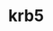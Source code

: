 ---
title: "krb5"
layout: cache
categories: [package, develop-2024-12-22]
meta: {"versions": ["1.21.3"], "compilers": ["gcc@=10.5.0", "gcc@=11.1.0", "gcc@=11.4.0", "gcc@=12.3.0", "gcc@=12.4.0", "gcc@=13.2.0", "gcc@=13.3.0", "gcc@=7.3.1", "gcc@=7.5.0", "gcc@=9.4.0", "oneapi@=2024.1.0"], "oss": ["amzn2", "centos7", "rhel8", "ubuntu18.04", "ubuntu20.04", "ubuntu22.04", "ubuntu24.04"], "platforms": ["linux"], "targets": ["aarch64", "neoverse_v1", "neoverse_v2", "ppc64le", "x86_64_v3", "x86_64_v4"], "stacks": ["aws-isc", "aws-isc-aarch64", "aws-pcluster-neoverse_v1", "aws-pcluster-x86_64_v4", "build_systems", "data-vis-sdk", "developer-tools-aarch64-linux-gnu", "developer-tools-x86_64_v3-linux-gnu", "e4s", "e4s-neoverse-v2", "e4s-oneapi", "e4s-power", "e4s-rocm-external", "ml-linux-aarch64-cpu", "ml-linux-aarch64-cuda", "ml-linux-x86_64-cpu", "ml-linux-x86_64-cuda", "ml-linux-x86_64-rocm", "radiuss", "radiuss-aws", "radiuss-aws-aarch64", "root", "tutorial"], "num_specs": 21, "num_specs_by_stack": {"radiuss-aws-aarch64": 2, "root": 21, "aws-isc-aarch64": 1, "aws-pcluster-neoverse_v1": 1, "radiuss-aws": 2, "aws-isc": 1, "aws-pcluster-x86_64_v4": 2, "developer-tools-x86_64_v3-linux-gnu": 1, "developer-tools-aarch64-linux-gnu": 1, "build_systems": 1, "radiuss": 1, "e4s-power": 1, "data-vis-sdk": 1, "e4s-neoverse-v2": 1, "e4s-rocm-external": 1, "e4s": 1, "tutorial": 2, "e4s-oneapi": 2, "ml-linux-aarch64-cuda": 1, "ml-linux-aarch64-cpu": 1, "ml-linux-x86_64-cuda": 1, "ml-linux-x86_64-rocm": 1, "ml-linux-x86_64-cpu": 1}}
spec_details: [{"hash": "dxaldapo6bwpmdp2ktw2jdozpqofaxam", "compiler": "gcc@=7.3.1", "versions": ["1.21.3"], "os": "amzn2", "platform": "linux", "target": "aarch64", "variants": ["build_system=autotools", "+shared"], "stacks": ["radiuss-aws-aarch64", "root"], "size": "-", "tarball": "https://binaries.spack.io/develop-2024-12-22/build_cache/linux-amzn2-aarch64/gcc-7.3.1/krb5-1.21.3/linux-amzn2-aarch64-gcc-7.3.1-krb5-1.21.3-dxaldapo6bwpmdp2ktw2jdozpqofaxam.spack"}, {"hash": "ui5iky45wdz75uuu6cmgisd5374ff6ra", "compiler": "gcc@=7.3.1", "versions": ["1.21.3"], "os": "amzn2", "platform": "linux", "target": "aarch64", "variants": ["build_system=autotools", "+shared"], "stacks": ["aws-isc-aarch64", "root"], "size": "-", "tarball": "https://binaries.spack.io/develop-2024-12-22/build_cache/linux-amzn2-aarch64/gcc-7.3.1/krb5-1.21.3/linux-amzn2-aarch64-gcc-7.3.1-krb5-1.21.3-ui5iky45wdz75uuu6cmgisd5374ff6ra.spack"}, {"hash": "xqvuor55shfc5hzuhebw27uzwnvbaxhg", "compiler": "gcc@=7.3.1", "versions": ["1.21.3"], "os": "amzn2", "platform": "linux", "target": "aarch64", "variants": ["build_system=autotools", "+shared"], "stacks": ["radiuss-aws-aarch64", "root"], "size": "-", "tarball": "https://binaries.spack.io/develop-2024-12-22/build_cache/linux-amzn2-aarch64/gcc-7.3.1/krb5-1.21.3/linux-amzn2-aarch64-gcc-7.3.1-krb5-1.21.3-xqvuor55shfc5hzuhebw27uzwnvbaxhg.spack"}, {"hash": "czz6znmtobrzkpmdgyi2x2yxwnfdg2e5", "compiler": "gcc@=12.4.0", "versions": ["1.21.3"], "os": "amzn2", "platform": "linux", "target": "neoverse_v1", "variants": ["build_system=autotools", "+shared"], "stacks": ["aws-pcluster-neoverse_v1", "root"], "size": "-", "tarball": "https://binaries.spack.io/develop-2024-12-22/build_cache/linux-amzn2-neoverse_v1/gcc-12.4.0/krb5-1.21.3/linux-amzn2-neoverse_v1-gcc-12.4.0-krb5-1.21.3-czz6znmtobrzkpmdgyi2x2yxwnfdg2e5.spack"}, {"hash": "aqr673fg7io73eku5ubscr5zgmzhi3nv", "compiler": "gcc@=7.3.1", "versions": ["1.21.3"], "os": "amzn2", "platform": "linux", "target": "x86_64_v3", "variants": ["build_system=autotools", "+shared"], "stacks": ["radiuss-aws", "root"], "size": "-", "tarball": "https://binaries.spack.io/develop-2024-12-22/build_cache/linux-amzn2-x86_64_v3/gcc-7.3.1/krb5-1.21.3/linux-amzn2-x86_64_v3-gcc-7.3.1-krb5-1.21.3-aqr673fg7io73eku5ubscr5zgmzhi3nv.spack"}, {"hash": "65dj2xtchnbu24vaid7huodmdmzeyzby", "compiler": "gcc@=7.3.1", "versions": ["1.21.3"], "os": "amzn2", "platform": "linux", "target": "x86_64_v3", "variants": ["build_system=autotools", "+shared"], "stacks": ["aws-isc", "root"], "size": "-", "tarball": "https://binaries.spack.io/develop-2024-12-22/build_cache/linux-amzn2-x86_64_v3/gcc-7.3.1/krb5-1.21.3/linux-amzn2-x86_64_v3-gcc-7.3.1-krb5-1.21.3-65dj2xtchnbu24vaid7huodmdmzeyzby.spack"}, {"hash": "lautrgplnoe5i32o2xczpzdby7rsaolp", "compiler": "gcc@=7.3.1", "versions": ["1.21.3"], "os": "amzn2", "platform": "linux", "target": "x86_64_v3", "variants": ["build_system=autotools", "+shared"], "stacks": ["radiuss-aws", "root"], "size": "-", "tarball": "https://binaries.spack.io/develop-2024-12-22/build_cache/linux-amzn2-x86_64_v3/gcc-7.3.1/krb5-1.21.3/linux-amzn2-x86_64_v3-gcc-7.3.1-krb5-1.21.3-lautrgplnoe5i32o2xczpzdby7rsaolp.spack"}, {"hash": "tirz2rqiphp7tnvsnbmilaijs7ljzeyg", "compiler": "oneapi@=2024.1.0", "versions": ["1.21.3"], "os": "amzn2", "platform": "linux", "target": "x86_64_v3", "variants": ["build_system=autotools", "+shared"], "stacks": ["root", "aws-pcluster-x86_64_v4"], "size": "-", "tarball": "https://binaries.spack.io/develop-2024-12-22/build_cache/linux-amzn2-x86_64_v3/oneapi-2024.1.0/krb5-1.21.3/linux-amzn2-x86_64_v3-oneapi-2024.1.0-krb5-1.21.3-tirz2rqiphp7tnvsnbmilaijs7ljzeyg.spack"}, {"hash": "ibmwz4hdyqys4icriw7n62wglefixvj7", "compiler": "oneapi@=2024.1.0", "versions": ["1.21.3"], "os": "amzn2", "platform": "linux", "target": "x86_64_v4", "variants": ["build_system=autotools", "+shared"], "stacks": ["root", "aws-pcluster-x86_64_v4"], "size": "-", "tarball": "https://binaries.spack.io/develop-2024-12-22/build_cache/linux-amzn2-x86_64_v4/oneapi-2024.1.0/krb5-1.21.3/linux-amzn2-x86_64_v4-oneapi-2024.1.0-krb5-1.21.3-ibmwz4hdyqys4icriw7n62wglefixvj7.spack"}, {"hash": "tbfpy3iplmn3cdabrpv2nszaodatjdlq", "compiler": "gcc@=10.5.0", "versions": ["1.21.3"], "os": "centos7", "platform": "linux", "target": "x86_64_v3", "variants": ["build_system=autotools", "+shared"], "stacks": ["developer-tools-x86_64_v3-linux-gnu", "root"], "size": "-", "tarball": "https://binaries.spack.io/develop-2024-12-22/build_cache/linux-centos7-x86_64_v3/gcc-10.5.0/krb5-1.21.3/linux-centos7-x86_64_v3-gcc-10.5.0-krb5-1.21.3-tbfpy3iplmn3cdabrpv2nszaodatjdlq.spack"}, {"hash": "46dcfshi5o2wekbpi76rigcgnrfhifuv", "compiler": "gcc@=13.3.0", "versions": ["1.21.3"], "os": "rhel8", "platform": "linux", "target": "aarch64", "variants": ["build_system=autotools", "+shared"], "stacks": ["root", "developer-tools-aarch64-linux-gnu"], "size": "-", "tarball": "https://binaries.spack.io/develop-2024-12-22/build_cache/linux-rhel8-aarch64/gcc-13.3.0/krb5-1.21.3/linux-rhel8-aarch64-gcc-13.3.0-krb5-1.21.3-46dcfshi5o2wekbpi76rigcgnrfhifuv.spack"}, {"hash": "pjlnqk323at47qzxhwhnrale6z7ouei6", "compiler": "gcc@=7.5.0", "versions": ["1.21.3"], "os": "ubuntu18.04", "platform": "linux", "target": "x86_64_v3", "variants": ["build_system=autotools", "+shared"], "stacks": ["build_systems", "radiuss", "root"], "size": "-", "tarball": "https://binaries.spack.io/develop-2024-12-22/build_cache/linux-ubuntu18.04-x86_64_v3/gcc-7.5.0/krb5-1.21.3/linux-ubuntu18.04-x86_64_v3-gcc-7.5.0-krb5-1.21.3-pjlnqk323at47qzxhwhnrale6z7ouei6.spack"}, {"hash": "knpjjjf6apgjtarufqhpsadpmpck2rfo", "compiler": "gcc@=9.4.0", "versions": ["1.21.3"], "os": "ubuntu20.04", "platform": "linux", "target": "ppc64le", "variants": ["build_system=autotools", "+shared"], "stacks": ["e4s-power", "root"], "size": "-", "tarball": "https://binaries.spack.io/develop-2024-12-22/build_cache/linux-ubuntu20.04-ppc64le/gcc-9.4.0/krb5-1.21.3/linux-ubuntu20.04-ppc64le-gcc-9.4.0-krb5-1.21.3-knpjjjf6apgjtarufqhpsadpmpck2rfo.spack"}, {"hash": "fngipnrtf2clq5vhodnuhourh3ugfezs", "compiler": "gcc@=11.1.0", "versions": ["1.21.3"], "os": "ubuntu20.04", "platform": "linux", "target": "x86_64_v3", "variants": ["build_system=autotools", "+shared"], "stacks": ["root", "data-vis-sdk"], "size": "-", "tarball": "https://binaries.spack.io/develop-2024-12-22/build_cache/linux-ubuntu20.04-x86_64_v3/gcc-11.1.0/krb5-1.21.3/linux-ubuntu20.04-x86_64_v3-gcc-11.1.0-krb5-1.21.3-fngipnrtf2clq5vhodnuhourh3ugfezs.spack"}, {"hash": "53aku2yzhu6aliqs3xginc5drgnnmfky", "compiler": "gcc@=11.4.0", "versions": ["1.21.3"], "os": "ubuntu22.04", "platform": "linux", "target": "neoverse_v2", "variants": ["build_system=autotools", "+shared"], "stacks": ["e4s-neoverse-v2", "root"], "size": "-", "tarball": "https://binaries.spack.io/develop-2024-12-22/build_cache/linux-ubuntu22.04-neoverse_v2/gcc-11.4.0/krb5-1.21.3/linux-ubuntu22.04-neoverse_v2-gcc-11.4.0-krb5-1.21.3-53aku2yzhu6aliqs3xginc5drgnnmfky.spack"}, {"hash": "ejub7lpryoouaytvk5xvcpqk6uke5zms", "compiler": "gcc@=11.4.0", "versions": ["1.21.3"], "os": "ubuntu22.04", "platform": "linux", "target": "x86_64_v3", "variants": ["build_system=autotools", "+shared"], "stacks": ["e4s-rocm-external", "e4s", "root", "tutorial"], "size": "-", "tarball": "https://binaries.spack.io/develop-2024-12-22/build_cache/linux-ubuntu22.04-x86_64_v3/gcc-11.4.0/krb5-1.21.3/linux-ubuntu22.04-x86_64_v3-gcc-11.4.0-krb5-1.21.3-ejub7lpryoouaytvk5xvcpqk6uke5zms.spack"}, {"hash": "pxfgjoftcwdndaeg5blrz2wirxzqa47h", "compiler": "gcc@=11.4.0", "versions": ["1.21.3"], "os": "ubuntu22.04", "platform": "linux", "target": "x86_64_v3", "variants": ["build_system=autotools", "+shared"], "stacks": ["e4s-oneapi", "root"], "size": "-", "tarball": "https://binaries.spack.io/develop-2024-12-22/build_cache/linux-ubuntu22.04-x86_64_v3/gcc-11.4.0/krb5-1.21.3/linux-ubuntu22.04-x86_64_v3-gcc-11.4.0-krb5-1.21.3-pxfgjoftcwdndaeg5blrz2wirxzqa47h.spack"}, {"hash": "sbnojiwudtmqhw4wndwpzhx4ui7mloxx", "compiler": "gcc@=11.4.0", "versions": ["1.21.3"], "os": "ubuntu22.04", "platform": "linux", "target": "x86_64_v3", "variants": ["build_system=autotools", "+shared"], "stacks": ["e4s-oneapi", "root"], "size": "-", "tarball": "https://binaries.spack.io/develop-2024-12-22/build_cache/linux-ubuntu22.04-x86_64_v3/gcc-11.4.0/krb5-1.21.3/linux-ubuntu22.04-x86_64_v3-gcc-11.4.0-krb5-1.21.3-sbnojiwudtmqhw4wndwpzhx4ui7mloxx.spack"}, {"hash": "k6ek3awxfc4bfhxarqgfdm7cpcqvndpn", "compiler": "gcc@=12.3.0", "versions": ["1.21.3"], "os": "ubuntu22.04", "platform": "linux", "target": "x86_64_v3", "variants": ["build_system=autotools", "+shared"], "stacks": ["tutorial", "root"], "size": "-", "tarball": "https://binaries.spack.io/develop-2024-12-22/build_cache/linux-ubuntu22.04-x86_64_v3/gcc-12.3.0/krb5-1.21.3/linux-ubuntu22.04-x86_64_v3-gcc-12.3.0-krb5-1.21.3-k6ek3awxfc4bfhxarqgfdm7cpcqvndpn.spack"}, {"hash": "piqirihowwmswonpxy43frozfrcu5nda", "compiler": "gcc@=13.2.0", "versions": ["1.21.3"], "os": "ubuntu24.04", "platform": "linux", "target": "aarch64", "variants": ["build_system=autotools", "+shared"], "stacks": ["ml-linux-aarch64-cuda", "ml-linux-aarch64-cpu", "root"], "size": "-", "tarball": "https://binaries.spack.io/develop-2024-12-22/build_cache/linux-ubuntu24.04-aarch64/gcc-13.2.0/krb5-1.21.3/linux-ubuntu24.04-aarch64-gcc-13.2.0-krb5-1.21.3-piqirihowwmswonpxy43frozfrcu5nda.spack"}, {"hash": "nsvzbiwbebwjgjbuusjp3gvnkfyf7ydm", "compiler": "gcc@=13.2.0", "versions": ["1.21.3"], "os": "ubuntu24.04", "platform": "linux", "target": "x86_64_v3", "variants": ["build_system=autotools", "+shared"], "stacks": ["ml-linux-x86_64-cuda", "ml-linux-x86_64-rocm", "ml-linux-x86_64-cpu", "root"], "size": "-", "tarball": "https://binaries.spack.io/develop-2024-12-22/build_cache/linux-ubuntu24.04-x86_64_v3/gcc-13.2.0/krb5-1.21.3/linux-ubuntu24.04-x86_64_v3-gcc-13.2.0-krb5-1.21.3-nsvzbiwbebwjgjbuusjp3gvnkfyf7ydm.spack"}]
---